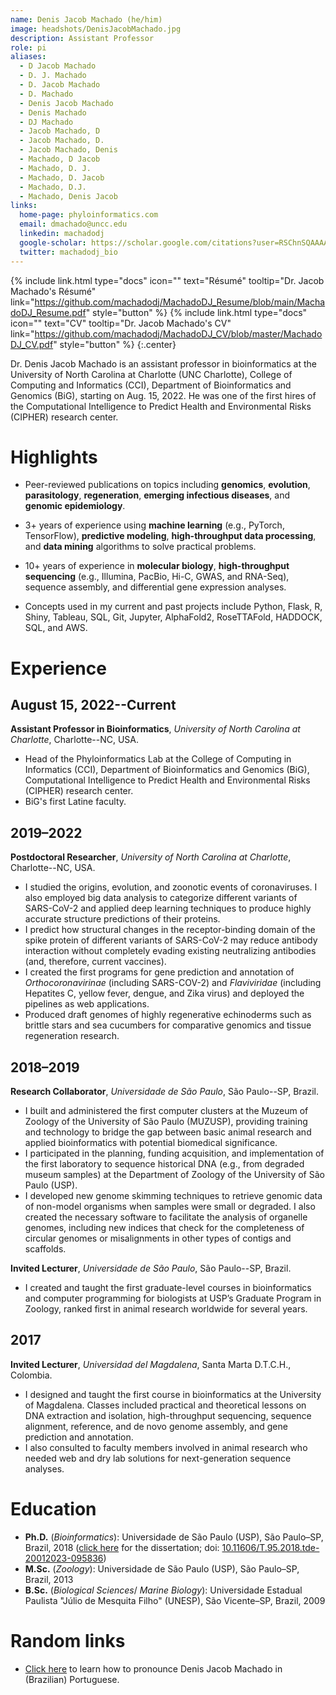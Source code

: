 ```yaml
---
name: Denis Jacob Machado (he/him)
image: headshots/DenisJacobMachado.jpg
description: Assistant Professor
role: pi
aliases:
  - D Jacob Machado
  - D. J. Machado
  - D. Jacob Machado
  - D. Machado
  - Denis Jacob Machado
  - Denis Machado
  - DJ Machado
  - Jacob Machado, D
  - Jacob Machado, D.
  - Jacob Machado, Denis
  - Machado, D Jacob
  - Machado, D. J.
  - Machado, D. Jacob
  - Machado, D.J.
  - Machado, Denis Jacob
links:
  home-page: phyloinformatics.com
  email: dmachado@uncc.edu
  linkedin: machadodj
  google-scholar: https://scholar.google.com/citations?user=RSChnSQAAAAJ&hl=en
  twitter: machadodj_bio
---
```


{%
  include link.html
  type="docs"
  icon=""
  text="Résumé"
  tooltip="Dr. Jacob Machado's Résumé"
  link="https://github.com/machadodj/MachadoDJ_Resume/blob/main/MachadoDJ_Resume.pdf"
  style="button"
%}
{%
  include link.html
  type="docs"
  icon=""
  text="CV"
  tooltip="Dr. Jacob Machado's CV"
  link="https://github.com/machadodj/MachadoDJ_CV/blob/master/MachadoDJ_CV.pdf"
  style="button"
%}
{:.center}

Dr. Denis Jacob Machado is an assistant professor in bioinformatics at the University of North Carolina at Charlotte (UNC Charlotte), College of Computing and Informatics (CCI), Department of Bioinformatics and Genomics (BiG), starting on Aug. 15, 2022. He was one of the first hires of the Computational Intelligence to Predict Health and Environmental Risks (CIPHER) research center.

# Highlights

- Peer-reviewed publications on topics including **genomics**, **evolution**, **parasitology**, **regeneration**, **emerging infectious diseases**, and **genomic epidemiology**.

- 3+ years of experience using **machine learning** (e.g., PyTorch, TensorFlow), **predictive modeling**, **high-throughput data processing**, and **data mining** algorithms to solve practical problems.

- 10+ years of experience in **molecular biology**, **high-throughput sequencing** (e.g., Illumina, PacBio, Hi-C, GWAS, and RNA-Seq), sequence assembly, and differential gene expression analyses.

- Concepts used in my current and past projects include Python, Flask, R, Shiny, Tableau, SQL, Git, Jupyter, AlphaFold2, RoseTTAFold, HADDOCK, SQL, and AWS.

# Experience

## August 15, 2022--Current

**Assistant Professor in Bioinformatics**, _University of North Carolina at Charlotte_, Charlotte--NC, USA.

- Head of the Phyloinformatics Lab at the College of Computing in Informatics (CCI), Department of Bioinformatics and Genomics (BiG), Computational Intelligence to Predict Health and Environmental Risks (CIPHER) research center.
- BiG's first Latine faculty.

## 2019–2022

**Postdoctoral Researcher**, _University of North Carolina at Charlotte_, Charlotte--NC, USA.

- I studied the origins, evolution, and zoonotic events of coronaviruses. I also employed big data analysis to categorize different variants of SARS-CoV-2 and applied deep learning techniques to produce highly accurate structure predictions of their proteins.
- I predict how structural changes in the receptor-binding domain of the spike protein of different variants of SARS-CoV-2 may reduce antibody interaction without completely evading existing neutralizing antibodies (and, therefore, current vaccines).
- I created the first programs for gene prediction and annotation of *Orthocoronavirinae* (including SARS-COV-2) and *Flaviviridae* (including Hepatites C, yellow fever, dengue, and Zika virus) and deployed the pipelines as web applications.
- Produced draft genomes of highly regenerative echinoderms such as brittle stars and sea cucumbers for comparative genomics and tissue regeneration research.

## 2018–2019

**Research Collaborator**, _Universidade de São Paulo_, São Paulo--SP, Brazil.

- I built and administered the first computer clusters at the Muzeum of Zoology of the University of São Paulo (MUZUSP), providing training and technology to bridge the gap between basic animal research and applied bioinformatics with potential biomedical significance.
- I participated in the planning, funding acquisition, and implementation of the first laboratory to sequence historical DNA (e.g., from degraded museum samples) at the Department of Zoology of the University of São Paulo (USP).
- I developed new genome skimming techniques to retrieve genomic data of non-model organisms when samples were small or degraded. I also created the necessary software to facilitate the analysis of organelle genomes, including new indices that check for the completeness of circular genomes or misalignments in other types of contigs and scaffolds.

**Invited Lecturer**, _Universidade de São Paulo_, São Paulo--SP, Brazil.

- I created and taught the first graduate-level courses in bioinformatics and computer programming for biologists at USP’s Graduate Program in Zoology, ranked first in animal research worldwide for several years.

## 2017

**Invited Lecturer**, _Universidad del Magdalena_, Santa Marta D.T.C.H., Colombia.

- I designed and taught the first course in bioinformatics at the University of Magdalena. Classes included practical and theoretical lessons on DNA extraction and isolation, high-throughput sequencing, sequence alignment, reference, and de novo genome assembly, and gene prediction and annotation.
- I also consulted to faculty members involved in animal research who needed web and dry lab solutions for next-generation sequence analyses.

# Education

- **Ph.D.** (_Bioinformatics_): Universidade de São Paulo (USP), São Paulo–SP, Brazil, 2018 ([click here](https://www.teses.usp.br/teses/disponiveis/95/95131/tde-20012023-095836/pt-br.php) for the dissertation; doi: [10.11606/T.95.2018.tde-20012023-095836](https://doi.org/10.11606/T.95.2018.tde-20012023-095836))
- **M.Sc.** (_Zoology_): Universidade de São Paulo (USP), São Paulo–SP, Brazil, 2013
- **B.Sc.** (_Biological Sciences_/ _Marine Biology_): Universidade Estadual Paulista "Júlio de Mesquita Filho" (UNESP), São Vicente–SP, Brazil, 2009

# Random links

- [Click here](https://youtu.be/fUwCwPK6DC8) to learn how to pronounce Denis Jacob Machado in (Brazilian) Portuguese.
